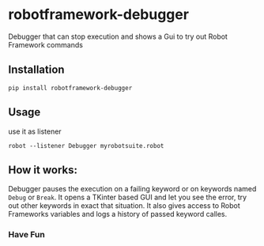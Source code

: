 # robotframework-debugger
Debugger that can stop execution and shows a Gui to try out Robot Framework commands

## Installation

``pip install robotframework-debugger``

## Usage

use it as listener

``robot --listener Debugger myrobotsuite.robot``  

## How it works:

Debugger pauses the execution on a failing keyword or on keywords named `Debug` or `Break`.
It opens a TKinter based GUI and let you see the error, try out other keywords in exact that situation.
It also gives access to Robot Frameworks variables and logs a history of passed keyword calles.

### Have Fun